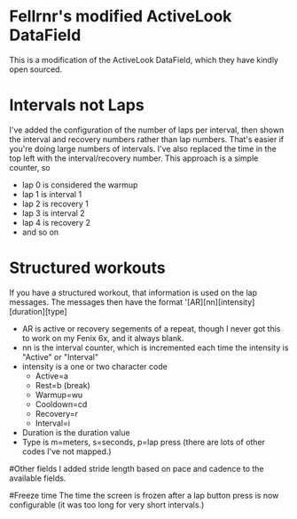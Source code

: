 # Fellrnr's modified ActiveLook DataField 

This is a modification of the ActiveLook DataField, which they have kindly open sourced. 

# Intervals not Laps
I've added the configuration of the number of laps per interval, then shown the interval and recovery numbers rather than lap numbers. That's easier if you're doing large numbers of intervals. I've also replaced the time in the top left with the interval/recovery number. This approach is a simple counter, so 
- lap 0 is considered the warmup
- lap 1 is interval 1
- lap 2 is recovery 1
- lap 3 is interval 2
- lap 4 is recovery 2
- and so on

# Structured workouts
If you have a structured workout, that information is used on the lap messages. The messages then have the format
'[AR][nn][intensity][duration][type]

- AR is active or recovery segements of a repeat, though I never got this to work on my Fenix 6x, and it always blank.
- nn is the interval counter, which is incremented each time the intensity is "Active" or "Interval"
- intensity is a one or two character code
  - Active=a
  - Rest=b (break)
  - Warmup=wu
  - Cooldown=cd
  - Recovery=r
  - Interval=i
- Duration is the duration value
- Type is m=meters, s=seconds, p=lap press (there are lots of other codes I've not mapped.)

#Other fields
I added stride length based on pace and cadence to the available fields. 

#Freeze time
The time the screen is frozen after a lap button press is now configurable (it was too long for very short intervals.)

